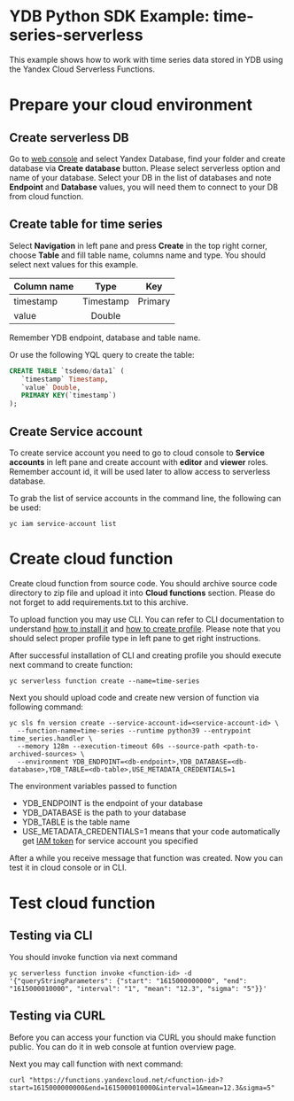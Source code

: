# YDB Python SDK Example: time-series-serverless

This example shows how to work with time series data stored in YDB using the Yandex Cloud Serverless Functions.

# Prepare your cloud environment
## Create serverless DB

Go to [web console](https://console.cloud.yandex.ru/) and select Yandex Database, find your folder and create database via **Create database** button. Please select serverless option and name of your database.
Select your DB in the list of databases and note **Endpoint** and **Database** values, you will need them to connect to your DB from cloud function.  

## Create table for time series
Select **Navigation** in left pane and press **Create** in the top right corner, choose **Table** and fill table name, columns name and type.
You should select next values for this example.

| Column name | Type      | Key     |
| ----------- | :-------: | :-----: |
| timestamp   | Timestamp | Primary |
| value       | Double    |         |

Remember YDB endpoint, database and table name.

Or use the following YQL query to create the table:
```SQL
CREATE TABLE `tsdemo/data1` (
   `timestamp` Timestamp,
   `value` Double,
   PRIMARY KEY(`timestamp`)
);
```

## Create Service account
To create service account you need to go to cloud console to **Service accounts** in left pane and create account with **editor** and **viewer** roles.
Remember account id, it will be used later to allow access to serverless database.

To grab the list of service accounts in the command line, the following can be used:
```shell
yc iam service-account list
```

# Create cloud function
Create cloud function from source code. You should archive source code directory to zip file and upload it into **Cloud functions** section. 
Please do not forget to add requirements.txt to this archive.

To upload function you may use CLI. You can refer to CLI documentation to understand 
[how to install it](https://cloud.yandex.com/en/docs/cli/quickstart#install "CLI installation") and 
[how to create profile](https://cloud.yandex.com/en-ru/docs/cli/operations/authentication/user "Get profile via CLI"). 
Please note that you should select proper profile type in left pane to get right instructions.

After successful installation of CLI and creating profile you should execute next command to create function:
```shell
yc serverless function create --name=time-series
```

Next you should upload code and create new version of function via following command:
```shell
yc sls fn version create --service-account-id=<service-account-id> \
  --function-name=time-series --runtime python39 --entrypoint time_series.handler \
  --memory 128m --execution-timeout 60s --source-path <path-to-archived-sources> \
  --environment YDB_ENDPOINT=<db-endpoint>,YDB_DATABASE=<db-database>,YDB_TABLE=<db-table>,USE_METADATA_CREDENTIALS=1
```

The environment variables passed to function 
* YDB_ENDPOINT is the endpoint of your database
* YDB_DATABASE is the path to your database
* YDB_TABLE is the table name
* USE_METADATA_CREDENTIALS=1 means that your code automatically get [IAM token](https://cloud.yandex.com/en-ru/docs/iam/concepts/authorization/iam-token) for service account you specified 

After a while you receive message that function was created. Now you can test it in cloud console or in CLI.

# Test cloud function
## Testing via CLI
You should invoke function via next command
```shell
yc serverless function invoke <function-id> -d '{"queryStringParameters": {"start": "1615000000000", "end": "1615000010000", "interval": "1", "mean": "12.3", "sigma": "5"}}'
```

## Testing via CURL
Before you can access your function via CURL you should make function public. You can do it in web console at
funtion overview page.

Next you may call function with next command:
```shell
curl "https://functions.yandexcloud.net/<function-id>?start=1615000000000&end=1615000010000&interval=1&mean=12.3&sigma=5"
```